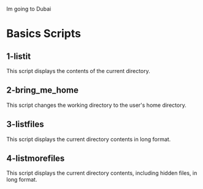 Im going to Dubai
# Basics Scripts

## 1-listit
This script displays the contents of the current directory.

## 2-bring_me_home
This script changes the working directory to the user's home directory.

## 3-listfiles
This script displays the current directory contents in long format.

## 4-listmorefiles
This script displays the current directory contents, including hidden files, in long format.
